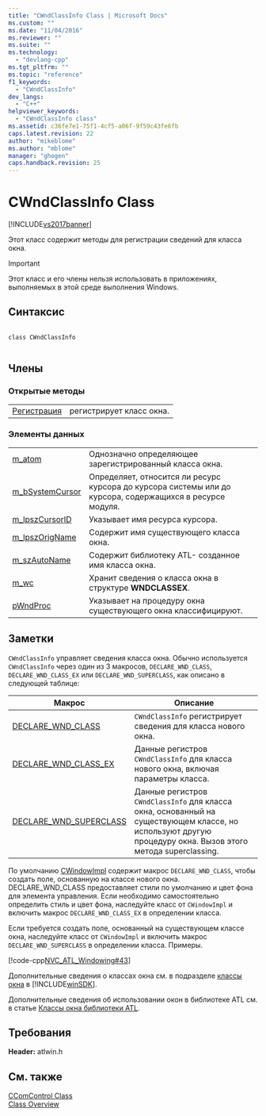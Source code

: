 ```yaml
---
title: "CWndClassInfo Class | Microsoft Docs"
ms.custom: ""
ms.date: "11/04/2016"
ms.reviewer: ""
ms.suite: ""
ms.technology: 
  - "devlang-cpp"
ms.tgt_pltfrm: ""
ms.topic: "reference"
f1_keywords: 
  - "CWndClassInfo"
dev_langs: 
  - "C++"
helpviewer_keywords: 
  - "CWndClassInfo class"
ms.assetid: c36fe7e1-75f1-4cf5-a06f-9f59c43fe6fb
caps.latest.revision: 22
author: "mikeblome"
ms.author: "mblome"
manager: "ghogen"
caps.handback.revision: 25
---
```

# CWndClassInfo Class
[!INCLUDE[vs2017banner](../../assembler/inline/includes/vs2017banner.md)]

Этот класс содержит методы для регистрации сведений для класса окна.  
  
> [!IMPORTANT]
>  Этот класс и его члены нельзя использовать в приложениях, выполняемых в этой среде выполнения Windows.  
  
## Синтаксис  
  
```  
  
class CWndClassInfo  
  
```  
  
## Члены  
  
### Открытые методы  
  
|||  
|-|-|  
|[Регистрация](../Topic/CWndClassInfo::Register.md)|регистрирует класс окна.|  
  
### Элементы данных  
  
|||  
|-|-|  
|[m\_atom](../Topic/CWndClassInfo::m_atom.md)|Однозначно определяющее зарегистрированный класса окна.|  
|[m\_bSystemCursor](../Topic/CWndClassInfo::m_bSystemCursor.md)|Определяет, относится ли ресурс курсора до курсора системы или до курсора, содержащихся в ресурсе модуля.|  
|[m\_lpszCursorID](../Topic/CWndClassInfo::m_lpszCursorID.md)|Указывает имя ресурса курсора.|  
|[m\_lpszOrigName](../Topic/CWndClassInfo::m_lpszOrigName.md)|Содержит имя существующего класса окна.|  
|[m\_szAutoName](../Topic/CWndClassInfo::m_szAutoName.md)|Содержит библиотеку ATL\- созданное имя класса окна.|  
|[m\_wc](../Topic/CWndClassInfo::m_wc.md)|Хранит сведения о класса окна в структуре **WNDCLASSEX**.|  
|[pWndProc](../Topic/CWndClassInfo::pWndProc.md)|Указывает на процедуру окна существующего окна классифицируют.|  
  
## Заметки  
 `CWndClassInfo` управляет сведения класса окна.  Обычно используется `CWndClassInfo` через один из 3 макросов, `DECLARE_WND_CLASS`, `DECLARE_WND_CLASS_EX` или `DECLARE_WND_SUPERCLASS`, как описано в следующей таблице:  
  
|Макрос|Описание|  
|------------|--------------|  
|[DECLARE\_WND\_CLASS](../Topic/DECLARE_WND_CLASS.md)|`CWndClassInfo` регистрирует сведения для класса нового окна.|  
|[DECLARE\_WND\_CLASS\_EX](../Topic/DECLARE_WND_CLASS_EX.md)|Данные регистров `CWndClassInfo` для класса нового окна, включая параметры класса.|  
|[DECLARE\_WND\_SUPERCLASS](../Topic/DECLARE_WND_SUPERCLASS.md)|Данные регистров `CWndClassInfo` для класса окна, основанный на существующем классе, но используют другую процедуру окна.  Вызов этого метода superclassing.|  
  
 По умолчанию [CWindowImpl](../Topic/CWindowImpl%20Class.md) содержит макрос `DECLARE_WND_CLASS`, чтобы создать поле, основанную на классе нового окна.  DECLARE\_WND\_CLASS предоставляет стили по умолчанию и цвет фона для элемента управления.  Если необходимо самостоятельно определить стиль и цвет фона, наследуйте класс от `CWindowImpl` и включить макрос `DECLARE_WND_CLASS_EX` в определении класса.  
  
 Если требуется создать поле, основанный на существующем классе окна, наследуйте класс от `CWindowImpl` и включить макрос `DECLARE_WND_SUPERCLASS` в определении класса.  Примеры.  
  
 [!code-cpp[NVC_ATL_Windowing#43](../../atl/codesnippet/CPP/cwndclassinfo-class_1.h)]  
  
 Дополнительные сведения о классах окна см. в подразделе [классы окна](http://msdn.microsoft.com/library/windows/desktop/ms632596) в [!INCLUDE[winSDK](../../atl/includes/winsdk_md.md)].  
  
 Дополнительные сведения об использовании окон в библиотеке ATL см. в статье [Классы окна библиотеки ATL](../Topic/ATL%20Window%20Classes.md).  
  
## Требования  
 **Header:**  atlwin.h  
  
## См. также  
 [CComControl Class](../../atl/reference/ccomcontrol-class.md)   
 [Class Overview](../../atl/atl-class-overview.md)